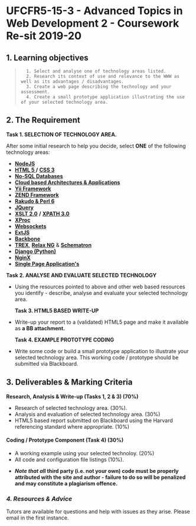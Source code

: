 # UFCFR5-15-3 - Advanced Topics in Web Development 2 - Coursework Re-sit 2019-20

## 1. Learning objectives

>       1. Select and analyse one of technology areas listed.
>       2. Research its context of use and relevance to the WWW as well as its advantages / disadvantages.
>       3. Create a web page describing the technology and your assessment.
>       4. Create a small prototype application illustrating the use of your selected technology area.
>

   ## 2. The Requirement

   **Task 1. SELECTION OF TECHNOLOGY AREA.**

   After some initial research to help you decide, select **ONE** of the following technology areas:

   - [**NodeJS**](http://nodejs.org/)
   - [**HTML 5** ](http://dev.w3.org/html5/spec/Overview.html)**/** [**CSS 3**](http://www.css3.info/)
   - [**No-SQL Databases**](http://bigdata-madesimple.com/18-free-and-widely-used-open-source-nosql-databases/)
   - [**Cloud based Architectures & Applications**](http://en.wikipedia.org/wiki/Cloud_computing)
   - [**Yii Framework**](http://www.yiiframework.com/)
   - [**ZEND Framework**](http://framework.zend.com/)
   - [**Rakudo & Perl 6**](http://rakudo.org/)
   - [**JQuery**](http://jquery.com/)
   - [**XSLT 2.0**](http://www.w3.org/TR/xslt20/) **/** [**XPATH 3.0**](http://www.w3.org/TR/xpath20)
   - [**XProc**](http://xproc.org/)
   - [**Websockets**](http://websocket.org/)
   - [**ExtJS**](http://www.sencha.com/products/extjs/)
   - [**Backbone**](http://documentcloud.github.com/backbone/)
   - [**TREX**](http://www.thaiopensource.com/trex/), [**Relax NG**](http://relaxng.org/) & [**Schematron**](http://www.schematron.com/)
   - [**Django (Python)**](http://www.djangoproject.com/)
   - [**NginX**](http://wiki.nginx.org/Main)
   - **[Single Page Application's](https://docs.microsoft.com/en-us/dotnet/architecture/modern-web-apps-azure/choose-between-traditional-web-and-single-page-apps)**

   **Task 2. ANALYSE AND EVALUATE SELECTED TECHNOLOGY**

* Using the resources pointed to above and other web based resources you identify - describe, analyse and evaluate your selected technology area.

  **Task 3. HTML5 BASED WRITE-UP**

* Write-up your report to a (validated) HTML5 page and make it available as **a BB attachment.** 

  **Task 4. EXAMPLE PROTOTYPE CODING**

* Write some code or build a small prototype application to illustrate your selected technology area. This working code / prototype should be submitted via Blackboard.

## 3. Deliverables & Marking Criteria

**Research, Analysis & Write-up (Tasks 1, 2 & 3) (70%)**

- Research of selected technology area. (30%).
- Analysis and evaluation of selected technology area. (30%)
- HTML5 based report submitted on Blackboard using the Harvard referencing standard where appropriate. (10%)

#### Coding / Prototype Component (Task 4) (30%)

- A working example using your selected technoloy. (20%)
- All code and configuration file listings (10%).

* ***Note that a*****ll third party (i.e. not your own) code must be properly attributed with the site and author - failure to do so will be penalized and may constitute a plagiarism offence.**

### *4. Resources & Advice*

Tutors are available for questions and help with issues as they arise. Please email in the first instance.